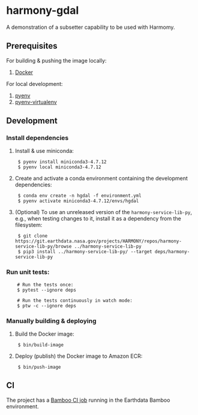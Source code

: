 # harmony-gdal

A demonstration of a subsetter capability to be used with Harmomy.

## Prerequisites

For building & pushing the image locally:

1. [Docker](https://www.docker.com/get-started)

For local development:

1. [pyenv](https://github.com/pyenv/pyenv)
2. [pyenv-virtualenv](https://github.com/pyenv/pyenv-virtualenv)

## Development

### Install dependencies

1. Install & use miniconda:

        $ pyenv install miniconda3-4.7.12
        $ pyenv local miniconda3-4.7.12

2. Create and activate a conda environment containing the development dependencies:

        $ conda env create -n hgdal -f environment.yml
        $ pyenv activate miniconda3-4.7.12/envs/hgdal

3. (Optional) To use an unreleased version of the `harmony-service-lib-py`, e.g., when testing changes to it, install it as a dependency from the filesystem:

        $ git clone https://git.earthdata.nasa.gov/projects/HARMONY/repos/harmony-service-lib-py/browse ../harmony-service-lib-py
        $ pip3 install ../harmony-service-lib-py/ --target deps/harmony-service-lib-py

### Run unit tests:

        # Run the tests once:
        $ pytest --ignore deps

        # Run the tests continuously in watch mode:
        $ ptw -c --ignore deps

### Manually building & deploying

1. Build the Docker image:

        $ bin/build-image

2. Deploy (publish) the Docker image to Amazon ECR:

        $ bin/push-image

## CI

The project has a [Bamboo CI job](https://ci.earthdata.nasa.gov/browse/HARMONY-HG) running
in the Earthdata Bamboo environment.
